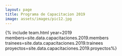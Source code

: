 ```yaml
---
layout: page
title: Programa de Capacitacion 2019
image: assets/images/pic12.jpg
---
```


{% include team.html year=2019 members=site.data.capacitaciones.2019.members trainees=site.data.capacitaciones.2019.trainees proyectos=site.data.capacitaciones.2019.proyectos%}
